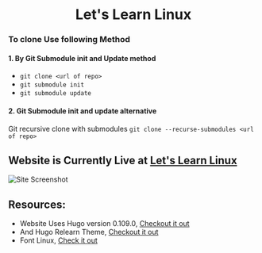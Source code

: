 <H1 align="center">Let's Learn Linux</H1>

### To clone Use following Method 

#### 1. By Git Submodule init and Update method 
- `git clone <url of repo>`
- `git submodule init`
- `git submodule update`

#### 2. Git Submodule init and update alternative

Git recursive clone with submodules `git clone --recurse-submodules <url of repo>`

## Website is Currently Live at [Let's Learn Linux](https://prakash4844.github.io/Let-s-Learn-Linux/)

![Site Screenshot](https://user-images.githubusercontent.com/81550376/217021343-cba02685-8418-48ae-afeb-e0dc2993d53d.png)

## Resources:

- Website Uses Hugo version 0.109.0, [Checkout it out](https://gohugo.io/)
- And Hugo Relearn Theme, [Checkout it out](https://github.com/McShelby/hugo-theme-relearn)
- Font Linux, [Check it out](https://github.com/lkundrak/font-linux)